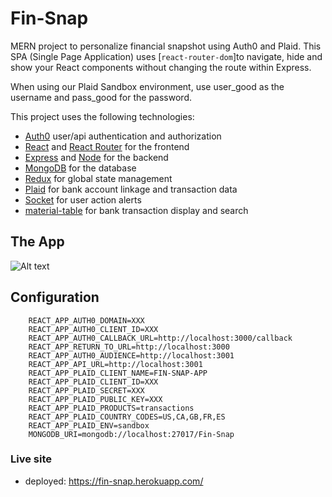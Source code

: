 # Fin-Snap
MERN project to personalize financial snapshot using Auth0 and Plaid. This SPA (Single Page Application) uses [`react-router-dom`]to navigate, hide and show your React components without changing the route within Express.

When using our Plaid Sandbox environment, use user_good as the username and pass_good for the password. 

This project uses the following technologies:

- [Auth0](https://auth0.com) user/api authentication and authorization
- [React](https://reactjs.org) and [React Router](https://reacttraining.com/react-router/) for the frontend
- [Express](http://expressjs.com/) and [Node](https://nodejs.org/en/) for the backend
- [MongoDB](https://www.mongodb.com/) for the database
- [Redux](https://redux.js.org/basics/usagewithreact) for global state management
- [Plaid](https://plaid.com) for bank account linkage and transaction data
- [Socket](https://socket.io) for user action alerts
- [material-table](https://material-table.com/#/) for bank transaction display and search

## The App

![Alt text](./fin-snap-app-demo.gif "Fin-Snap-App")

## Configuration

```
    REACT_APP_AUTH0_DOMAIN=XXX
    REACT_APP_AUTH0_CLIENT_ID=XXX
    REACT_APP_AUTH0_CALLBACK_URL=http://localhost:3000/callback
    REACT_APP_RETURN_TO_URL=http://localhost:3000
    REACT_APP_AUTH0_AUDIENCE=http://localhost:3001
    REACT_APP_API_URL=http://localhost:3001
    REACT_APP_PLAID_CLIENT_NAME=FIN-SNAP-APP
    REACT_APP_PLAID_CLIENT_ID=XXX
    REACT_APP_PLAID_SECRET=XXX
    REACT_APP_PLAID_PUBLIC_KEY=XXX
    REACT_APP_PLAID_PRODUCTS=transactions
    REACT_APP_PLAID_COUNTRY_CODES=US,CA,GB,FR,ES
    REACT_APP_PLAID_ENV=sandbox 
    MONGODB_URI=mongodb://localhost:27017/Fin-Snap
```


### Live site

* deployed: https://fin-snap.herokuapp.com/